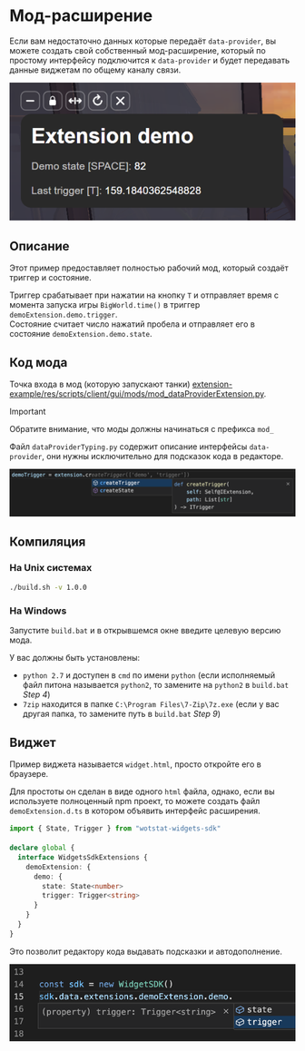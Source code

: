 # Мод-расширение

Если вам недостаточно данных которые передаёт `data-provider`, вы можете создать свой собственный мод-расширение, который по простому интерфейсу подключится к `data-provider` и будет передавать данные виджетам по общему каналу связи.

![](/.github/demo-extension.png)

## Описание
Этот пример предоставляет полностью рабочий мод, который создаёт триггер и состояние. 

Триггер срабатывает при нажатии на кнопку `T` и отправляет время с момента запуска игры `BigWorld.time()` в триггер `demoExtension.demo.trigger`.  
Состояние считает число нажатий пробела и отправляет его в состояние `demoExtension.demo.state`.

## Код мода
Точка входа в мод (которую запускают танки) [extension-example/res/scripts/client/gui/mods/mod_dataProviderExtension.py](./res/scripts/client/gui/mods/mod_dataProviderExtension.py).

> [!IMPORTANT]
> Обратите внимание, что моды должны начинаться с префикса `mod_`

Файл `dataProviderTyping.py` содержит описание интерфейсы `data-provider`, они нужны исключительно для подсказок кода в редакторе.

![](/.github/intellisens-mod.png)

## Компиляция
### На Unix системах
```bash
./build.sh -v 1.0.0
```

### На Windows
Запустите `build.bat` и в открывшемся окне введите целевую версию мода.


У вас должны быть установлены:
- `python 2.7` и доступен в `cmd` по имени `python` (если исполняемый файл питона называется `python2`, то замените на `python2` в `build.bat` *Step 4*)
- `7zip` находится в папке `C:\Program Files\7-Zip\7z.exe` (если у вас другая папка, то замените путь в `build.bat` *Step 9*)

## Виджет
Пример виджета называется `widget.html`, просто откройте его в браузере.

Для простоты он сделан в виде одного `html` файла, однако, если вы используете полноценный npm проект, то можете создать файл `demoExtension.d.ts` в котором объявить интерфейс расширения.

```typescript
import { State, Trigger } from "wotstat-widgets-sdk"

declare global {
  interface WidgetsSdkExtensions {
    demoExtension: {
      demo: {
        state: State<number>
        trigger: Trigger<string>
      }
    }
  }
}
```

Это позволит редактору кода выдавать подсказки и автодополнение.

![](/.github/intellisens.png)